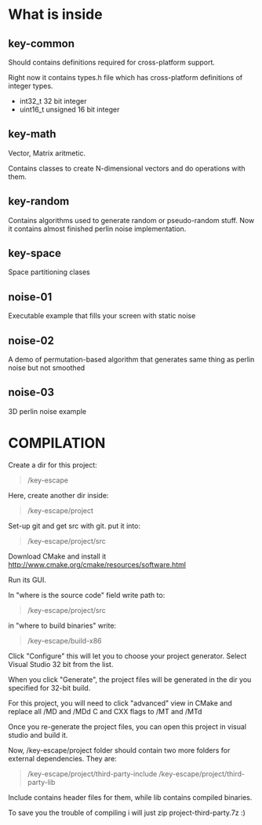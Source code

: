 What is inside
=============================

key-common
----------

Should contains definitions required for cross-platform support.

Right now it contains types.h file which has cross-platform definitions of integer types.
- int32_t 32 bit integer
- uint16_t unsigned 16 bit integer

key-math
--------

Vector, Matrix aritmetic.

Contains classes to create N-dimensional vectors and do operations with them.

key-random
----------
Contains algorithms used to generate random or pseudo-random stuff. 
Now it contains almost finished perlin noise implementation.

key-space
--------
Space partitioning clases

noise-01
--------

Executable example that fills your screen with static noise

noise-02
--------
A demo of permutation-based algorithm that generates same thing as perlin noise but not smoothed

noise-03
--------
3D perlin noise example

COMPILATION
===========

Create a dir for this project:

> /key-escape

Here, create another dir inside:

> /key-escape/project

Set-up git and get src with git. put it into:

> /key-escape/project/src

Download CMake and install it http://www.cmake.org/cmake/resources/software.html

Run its GUI.

In "where is the source code" field write path to:

> /key-escape/project/src

in "where to build binaries" write:

> /key-escape/build-x86

Click "Configure" this will let you to choose your project generator.
Select Visual Studio 32 bit from the list.

When you click "Generate", the project files will be generated in the dir you specified for 32-bit build.

For this project, you will need to click "advanced" view in CMake and replace all /MD and /MDd C and CXX flags to /MT and /MTd

Once you re-generate the project files, you can open this project in visual studio and build it.

Now, /key-escape/project folder should contain two more folders for external dependencies.
They are:

> /key-escape/project/third-party-include
/key-escape/project/third-party-lib
 
Include contains header files for them, while lib contains compiled binaries.

To save you the trouble of compiling i will just zip project-third-party.7z :)
